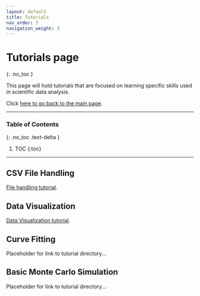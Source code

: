 ```yaml
---
layout: default
title: Tutorials
nav_order: 3
navigation_weight: 3
---
```


# Tutorials page
{: .no_toc }

This page will hold tutorials that are focused on learning specific skills used in scientific data analysis.

Click [here to go back to the main page](../).

---

### Table of Contents
{: .no_toc .text-delta }

1. TOC
{:toc}

---

## CSV File Handling

[File handling tutorial](file_handling/).

## Data Visualization

[Data Visualization tutorial](DataVisualization.ipynb).

## Curve Fitting

Placeholder for link to tutorial directory...

## Basic Monte Carlo Simulation

Placeholder for link to tutorial directory...
